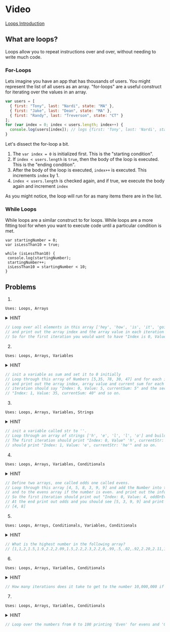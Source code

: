 # Video

[Loops Introduction](https://www.youtube.com/watch?v=xIEgFdwVY7o)

## What are loops?

Loops allow you to repeat instructions over and over, without needing to write much code.

### For-Loops

Lets imagine you have an app that has thousands of users. You might represent the list of all users as an array. "for-loops" are a useful construct for iterating over the values in an array.

```javascript
var users = [
  { first: "Tony", last: "Nardi", state: "MA" },
  { first: "Jake", last: "Dean", state: "MA" },
  { first: "Randy", last: "Treverson", state: "CT" }
];
for (var index = 0; index < users.length; index++) {
  console.log(users[index]); // logs {first: 'Tony', last: 'Nardi', state: 'MA'} etc
}
```

Let's dissect the for-loop a bit.

1.  The `var index = 0` is initialized first. This is the "starting condition".
2.  If `index < users.length` is `true`, then the body of the loop is executed. This is the "ending condition".
3.  After the body of the loop is executed, `index++` is executed. This increments `index` by 1.
4.  `index < users.length` is checked again, and if true, we execute the body again and increment `index`

As you might notice, the loop will run for as many items there are in the list.

### While Loops

While loops are a similar construct to for loops. While loops are a more fitting tool for when you want to execute code until a particular condition is met.

```
var startingNumber = 0;
var isLessThan10 = true;

while (isLessThan10) {
 console.log(startingNumber);
 startingNumber++;
 isLessThan10 = startingNumber < 10;
}
```

## Problems

1.

`Uses: Loops, Arrays`

<details><summary>HINT</summary><p>

  <pre><code>
  var array = ['hey', 'how', 'is', 'it', 'going'];
  for () {

  }
</code></pre>

  </p>
</details>

```javascript
// Loop over all elements in this array ['hey', 'how', 'is', 'it', 'going']
// and print out the array index and the array value in each iteration of the loop.
// So for the first iteration you would want to have "Index is 0, Value is 'hey'" and so on.
```

2.

`Uses: Loops, Arrays, Variables`

<details><summary>HINT</summary><p>

<pre><code>
  var sum = 0;
  var numbers = [5, 35, 78, 30, 47];
  for () {

  }
</pre></code>

</p></details>

```javascript
// init a variable as sum and set it to 0 initially
// Loop through this array of Numbers [5,35, 78, 30, 47] and for each iteration add the value to sum
// and print out the array index, array value and current sum for each iteration so the first
// iteration should say "Index: 0, Value: 5, currentSum: 5" and the second iteration should say
// "Index: 1, Value: 35, currentSum: 40" and so on.
```

3.

`Uses: Loops, Arrays, Variables, Strings`

<details><summary>HINT</summary><p>

<pre><code>
  var str = '';
  var strArray = ['h', 'e', 'l', 'l', 'o']
  for () {

}

</pre></code>

</p></details>

```javascript
// init a variable called str to ''.
// Loop through an array of strings ['h', 'e', 'l', 'l', 'o'] and build up str for each iteration.
// The first iteration should print "Index: 0, Value" 'h', currentStr: 'h'" and the second iteration
// should print "Index: 1, Value: 'e', currentStr: 'he'" and so on.
```

4.

`Uses: Loops, Arrays, Variables, Conditionals`

<details><summary>HINT</summary><p>

<pre><code>
  var odds = [];
  var evens = [];
  var numbers = [4, 5, 8, 3, 9, 9];
  for () {

  }
  console.log(odds);
  console.log(evens);
</pre></code>

</p></details>

```javascript
// Define two arrays, one called odds one called evens.
// Loop through this array [4, 5, 8, 3, 9, 9] and add the Number into the odds array if the number is odd,
// and to the evens array if the number is even. and print out the information for each iteration.
// So the first iteration should print out "Index: 0, Value: 4, oddOrEven: 'even'"
// At the end print out odds and you should see [5, 3, 9, 9] and print out evens and you should see
// [4, 8]
```

5.

`Uses: Loops, Arrays, Conditionals, Variables, Conditionals`

<details><summary>HINT</summary><p>

<pre><code>
  var highestNumber = 0;
  for () {
    if (currentNumber > highestNumber) {
      highestNumber = currentNumber;
    }
  }
</pre></code>

</p></details>

```javascript
// What is the highest number in the following array?
// [1,1,2,1.5,1.9,2.2,2.09,1.5,2.2,2.3,2.2,0,.99,.5,.02,.92,2.20,2.11,1,1,1.22,1,9,.3,.5]
```

6.

`Uses: Loops, Arrays, Variables, Conditionals`

<details><summary>HINT</summary><p>

<pre><code>
  var totalIterations = 0;
  var sum = 1.5;
  while (sum < 10000000) {
    sum = sum * 1.5;
    totalIterations++
  }
  console.log(totalIterations)
</pre></code>

</p></details>

```javascript
// How many iterations does it take to get to the number 10,000,000 if you only multiply `1.5` by itself?
```

7.

`Uses: Loops, Arrays, Variables, Conditionals`

<details><summary>HINT</summary><p>

<pre><code>
  var i = 0;
  while(i < 100) {

  }
</pre></code>

</p></details>

```javascript
// Loop over the numbers from 0 to 100 printing 'Even' for evens and 'Odd' for odds.
```
